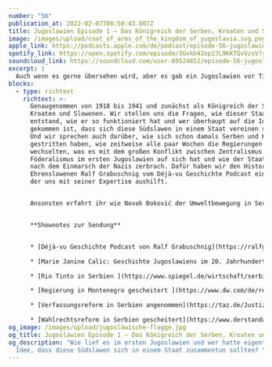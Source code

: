 ```yaml
---
number: "56"
publication_at: 2022-02-07T00:50:43.807Z
title: Jugoslawien Episode 1 – Das Königreich der Serben, Kroaten und Slowenen
image: /images/upload/coat_of_arms_of_the_kingdom_of_yugoslavia.svg.png
apple_link: https://podcasts.apple.com/de/podcast/episode-56-jugoslawien-episode-1-das-k%C3%B6nigreich-der/id1170436903?i=1000550252433
spotify_link: https://open.spotify.com/episode/3Gxkb42op2JL9KKTQvVzxV?si=20c62f6d60b24ecc
soundcloud_link: https://soundcloud.com/user-89524652/episode-56-jugoslawien-episode-1-das-konigreich-der-serben-kroaten-und-slowenen?si=9e5d093b9e0d497bb8f5ca6737fcc7a8&utm_source=clipboard&utm_medium=text&utm_campaign=social_sharing
excerpt: |
  Auch wenn es gerne übersehen wird, aber es gab ein Jugoslawien vor Tito. 
blocks:
  - type: richtext
    richtext: >-
      Genaugenommen von 1918 bis 1941 und zunächst als Königreich der Serben,
      Kroaten und Slowenen. Wir stellen uns die Fragen, wie dieser Staat
      entstand, wie er so funktioniert hat und wer überhaupt auf die Idee
      gekommen ist, dass sich diese Südslawen in einem Staat vereinen sollten.
      Und wir sprechen auch darüber, wie sich schon damals Serben und Kroaten
      gestritten haben, wie zeitweise alle paar Wochen die Regierungen
      wechselten, was es mit dem großen Konflikt zwischen Zentralismus und
      Föderalismus im ersten Jugoslawien auf sich hat und wie der Staat dann
      nach dem Einmarsch der Nazis zerbrach. Dafür haben wir den Historiker und
      Ehrenslowenen Ralf Grabuschnig vom Déjà-vu Geschichte Podcast eingeladen,
      der uns mit seiner Expertise aushilft. 


      Ansonsten erfahrt ihr wie Novak Đoković der Umweltbewegung in Serbien geholfen hat, warum es in Bosnien-Herzegowina erstmal keine Wahlrechtsreform geben wird, wie Corona auf dem Balkan wütet und warum in Montenegro nach gerade einmal 14 Monaten die Regierung gescheitert ist. 


      **Shownotes zur Sendung** 


      * [Déjà-vu Geschichte Podcast von Ralf Grabuschnig](https://ralfgrabuschnig.com/deja-vu-geschichte-podcast/)

      * [Marie Janine Calic: Geschichte Jugoslawiens im 20. Jahrhundert ](https://www.chbeck.de/calic-janine-geschichte-jugoslawiens-20-jahrhundert/product/32095)

      * [Rio Tinto in Serbien ](https://www.spiegel.de/wirtschaft/serbien-verbietet-rio-tinto-den-abbau-von-lithium-a-72b9de4d-a29c-4a87-a464-b0b55f6d5535)(Spiegel) 

      * [Regierung in Montenegro gescheitert ](https://www.dw.com/de/regierung-in-montenegro-gescheitert/a-60668382)(Deutsche Welle) 

      * [Verfassungsreform in Serbien angenommen](https://taz.de/Justiz-in-Serbien/!5826306/) (taz) 

      * [Wahlrechtsreform in Serbien gescheitert](https://www.derstandard.de/story/2000132988881/versuch-zur-einigung-auf-verfassungsreform-in-bosnien-gescheitert) (Der Standard)
og_image: /images/upload/jugoslawische-flagge.jpg
og_title: Jugoslawien Episode 1 – Das Königreich der Serben, Kroaten und Slowenen
og_description: "Wie lief es im ersten Jugoslawien und wer hatte eigentlich die
  Idee, dass diese Südslawen sich in einem Staat zusammentun sollten? "
---
```

